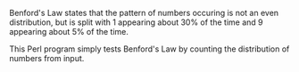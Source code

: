 Benford's Law states that the pattern of numbers occuring is not
an even distribution, but is split with 1 appearing about 30% of the
time and 9 appearing about 5% of the time. 

This Perl program simply tests Benford's Law by counting the 
distribution of numbers from input.
